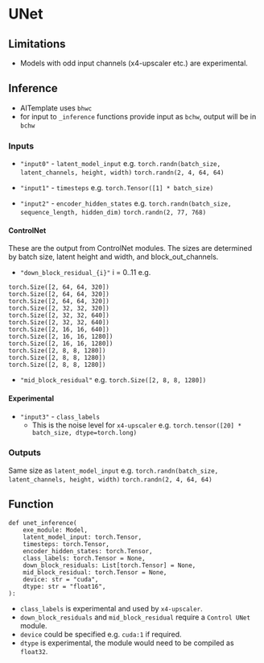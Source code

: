 # UNet

## Limitations
* Models with odd input channels (x4-upscaler etc.) are experimental.

## Inference

* AITemplate uses `bhwc`
* for input to `_inference` functions provide input as `bchw`, output will be in `bchw`

### Inputs

* `"input0"` - `latent_model_input`
e.g. `torch.randn(batch_size, latent_channels, height, width)` `torch.randn(2, 4, 64, 64)`

* `"input1"` - `timesteps`
e.g. `torch.Tensor([1] * batch_size)`

* `"input2"` - `encoder_hidden_states`
e.g. `torch.randn(batch_size, sequence_length, hidden_dim)` `torch.randn(2, 77, 768)`

#### ControlNet

These are the output from ControlNet modules. The sizes are determined by batch size, latent height and width, and block_out_channels.

* `"down_block_residual_{i}"` i = 0..11
e.g.
```
torch.Size([2, 64, 64, 320])
torch.Size([2, 64, 64, 320])
torch.Size([2, 64, 64, 320])
torch.Size([2, 32, 32, 320])
torch.Size([2, 32, 32, 640])
torch.Size([2, 32, 32, 640])
torch.Size([2, 16, 16, 640])
torch.Size([2, 16, 16, 1280])
torch.Size([2, 16, 16, 1280])
torch.Size([2, 8, 8, 1280])
torch.Size([2, 8, 8, 1280])
torch.Size([2, 8, 8, 1280])
```

* `"mid_block_residual"`
e.g.
`torch.Size([2, 8, 8, 1280])`

#### Experimental

* `"input3"` - `class_labels`
    * This is the noise level for `x4-upscaler`
e.g. `torch.tensor([20] * batch_size, dtype=torch.long)`

### Outputs

Same size as `latent_model_input` e.g. `torch.randn(batch_size, latent_channels, height, width)` `torch.randn(2, 4, 64, 64)`

## Function

```
def unet_inference(
    exe_module: Model,
    latent_model_input: torch.Tensor,
    timesteps: torch.Tensor,
    encoder_hidden_states: torch.Tensor,
    class_labels: torch.Tensor = None,
    down_block_residuals: List[torch.Tensor] = None,
    mid_block_residual: torch.Tensor = None,
    device: str = "cuda",
    dtype: str = "float16",
):
```
* `class_labels` is experimental and used by `x4-upscaler`.
* `down_block_residuals` and `mid_block_residual` require a `Control UNet` module.
* `device` could be specified e.g. `cuda:1` if required.
* `dtype` is experimental, the module would need to be compiled as `float32`.

